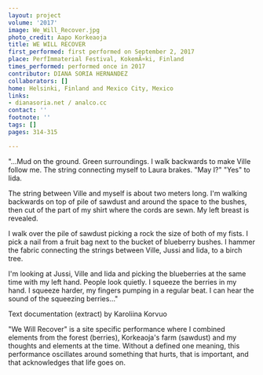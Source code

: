 ```yaml
---
layout: project
volume: '2017'
image: We_Will_Recover.jpg
photo_credit: Aapo Korkeaoja
title: WE WILL RECOVER
first_performed: first performed on September 2, 2017
place: PerfImmaterial Festival, KokemÃ¤ki, Finland
times_performed: performed once in 2017
contributor: DIANA SORIA HERNANDEZ
collaborators: []
home: Helsinki, Finland and Mexico City, Mexico
links:
- dianasoria.net / analco.cc
contact: ''
footnote: ''
tags: []
pages: 314-315

---
```


"…Mud on the ground. Green surroundings. I walk backwards to make Ville follow me. The string connecting myself to Laura brakes. "May I?" "Yes" to Iida.

The string between Ville and myself is about two meters long. I'm walking backwards on top of pile of sawdust and around the space to the bushes, then cut of the part of my shirt where the cords are sewn. My left breast is revealed.

I walk over the pile of sawdust picking a rock the size of both of my fists. I pick a nail from a fruit bag next to the bucket of blueberry bushes. I hammer the fabric connecting the strings between Ville, Jussi and Iida, to a birch tree.

I'm looking at Jussi, Ville and Iida and picking the blueberries at the same time with my left hand. People look quietly. I squeeze the berries in my hand. I squeeze harder, my fingers pumping in a regular beat. I can hear the sound of the squeezing berries…"

Text documentation (extract) by Karoliina Korvuo

"We Will Recover" is a site specific performance where I combined elements from the forest (berries), Korkeaoja's farm (sawdust) and my thoughts and elements at the time. Without a defined one meaning, this performance oscillates around something that hurts, that is important, and that acknowledges that life goes on.
